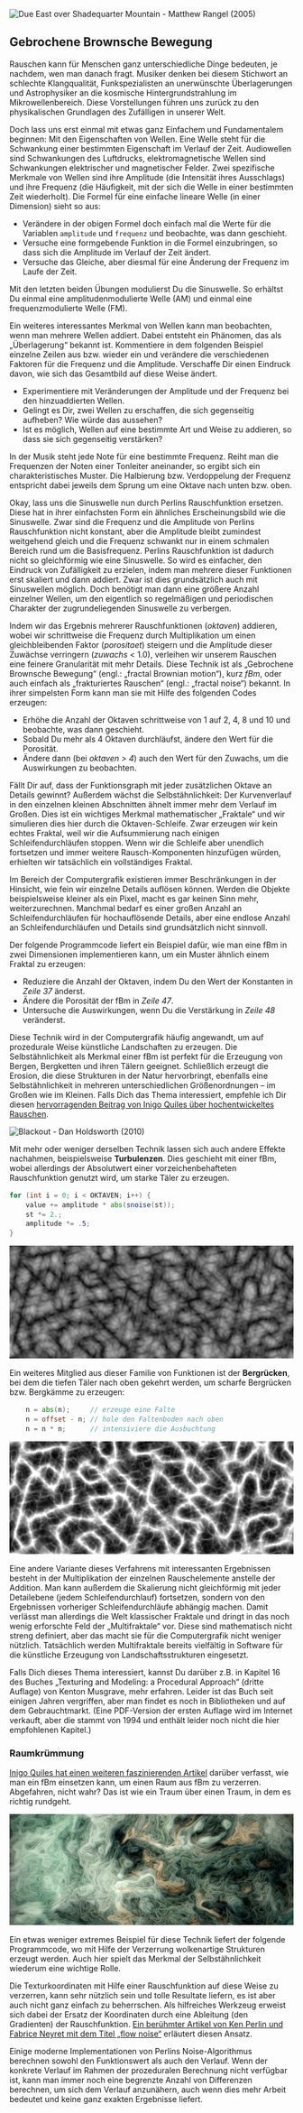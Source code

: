 ![Due East over Shadequarter Mountain - Matthew Rangel (2005) ](rangel.jpg)

## Gebrochene Brownsche Bewegung

Rauschen kann für Menschen ganz unterschiedliche Dinge bedeuten, je nachdem, wen man danach fragt. Musiker denken bei diesem Stichwort an schlechte Klangqualität, Funkspezialisten an unerwünschte Überlagerungen und Astrophysiker an die kosmische Hintergrundstrahlung im Mikrowellenbereich. Diese Vorstellungen führen uns zurück zu den physikalischen Grundlagen des Zufälligen in unserer Welt.

Doch lass uns erst einmal mit etwas ganz Einfachem und Fundamentalem beginnen: Mit den Eigenschaften von Wellen. Eine Welle steht für die Schwankung einer bestimmten Eigenschaft im Verlauf der Zeit. Audiowellen sind Schwankungen des Luftdrucks, elektromagnetische Wellen sind Schwankungen elektrischer und magnetischer Felder. Zwei spezifische Merkmale von Wellen sind ihre Amplitude (die Intensität ihres Ausschlags) und ihre Frequenz (die Häufigkeit, mit der sich die Welle in einer bestimmten Zeit wiederholt). Die Formel für eine einfache lineare Welle (in einer Dimension) sieht so aus:

<div class="simpleFunction" data="
float amplitude = 1.;
float frequenz = 1.;
y = amplitude * sin(x * frequenz);
"></div>

* Verändere in der obigen Formel doch einfach mal die Werte für die Variablen ```amplitude``` und ```frequenz``` und beobachte, was dann geschieht.
* Versuche eine formgebende Funktion in die Formel einzubringen, so dass sich die Amplitude im Verlauf der Zeit ändert.
* Versuche das Gleiche, aber diesmal für eine Änderung der Frequenz im Laufe der Zeit.

Mit den letzten beiden Übungen modulierst Du die Sinuswelle. So erhältst Du einmal eine amplitudenmodulierte Welle (AM) und einmal eine frequenzmodulierte Welle (FM).

Ein weiteres interessantes Merkmal von Wellen kann man beobachten, wenn man mehrere Wellen addiert. Dabei entsteht ein Phänomen, das als „Überlagerung“ bekannt ist. Kommentiere in dem folgenden Beispiel einzelne Zeilen aus bzw. wieder ein und verändere die verschiedenen Faktoren für die Frequenz und die Amplitude. Verschaffe Dir einen Eindruck davon, wie sich das Gesamtbild auf diese Weise ändert.

<div class="simpleFunction" data="
float amplitude = 1.;
float frequenz = 1.;
y = sin(x * frequenz);
float t = 0.01*(-u_time*130.0);
y += sin(x*frequenz*2.1 + t)*4.5;
y += sin(x*frequenz*1.72 + t*1.121)*4.0;
y += sin(x*frequenz*2.221 + t*0.437)*5.0;
y += sin(x*frequenz*3.1122+ t*4.269)*2.5;
y *= amplitude*0.06;
"></div>

* Experimentiere mit Veränderungen der Amplitude und der Frequenz bei den hinzuaddierten Wellen.
* Gelingt es Dir, zwei Wellen zu erschaffen, die sich gegenseitig aufheben? Wie würde das aussehen?
* Ist es möglich, Wellen auf eine bestimmte Art und Weise zu addieren, so dass sie sich gegenseitig verstärken?

In der Musik steht jede Note für eine bestimmte Frequenz. Reiht man die Frequenzen der Noten einer Tonleiter aneinander, so ergibt sich ein charakteristisches Muster. Die Halbierung bzw. Verdoppelung der Frequenz entspricht dabei jeweils dem Sprung um eine Oktave nach unten bzw. oben.

Okay, lass uns die Sinuswelle nun durch Perlins Rauschfunktion ersetzen. Diese hat in ihrer einfachsten Form ein ähnliches Erscheinungsbild wie die Sinuswelle. Zwar sind die Frequenz und die Amplitude von Perlins Rauschfunktion nicht konstant, aber die Amplitude bleibt zumindest weitgehend gleich und die Frequenz schwankt nur in einem schmalen Bereich rund um die Basisfrequenz. Perlins Rauschfunktion ist dadurch nicht so gleichförmig wie eine Sinuswelle. So wird es einfacher, den Eindruck von Zufälligkeit zu erzielen, indem man mehrere dieser Funktionen erst skaliert und dann addiert. Zwar ist dies grundsätzlich auch mit Sinuswellen möglich. Doch benötigt man dann eine größere Anzahl einzelner Wellen, um den eigentlich so regelmäßigen und periodischen Charakter der zugrundeliegenden Sinuswelle zu verbergen.

Indem wir das Ergebnis mehrerer Rauschfunktionen (*oktaven*) addieren, wobei wir schrittweise die Frequenz durch Multiplikation um einen gleichbleibenden Faktor (*porositaet*) steigern und die Amplitude dieser Zuwächse verringern (*zuwachs* < 1.0), verleihen wir unserem Rauschen eine feinere Granularität mit mehr Details. Diese Technik ist als „Gebrochene Brownsche Bewegung“ (engl.: „fractal Brownian motion“), kurz *fBm*, oder auch einfach als „frakturiertes Rauschen“ (engl.: „fractal noise“) bekannt. In ihrer simpelsten Form kann man sie mit Hilfe des folgenden Codes erzeugen:

<div class="simpleFunction" data="// Properties
const int oktaven = 1;
float porositaet = 2.0;
float zuwachs = 0.5;
//
// Startwerte
float amplitude = 0.5;
float frequenz = 1.;
//
// die Oktaven durchlaufen
for (int i = 0; i < oktaven; i++) {
&#9;y += amplitude * noise(frequenz*x);
&#9;frequenz *= porositaet;
&#9;amplitude *= zuwachs;
}"></div>

* Erhöhe die Anzahl der Oktaven schrittweise von 1 auf 2, 4, 8 und 10 und beobachte, was dann geschieht.
* Sobald Du mehr als 4 Oktaven durchläufst, ändere den Wert für die Porosität.
* Ändere dann (bei *oktaven > 4*) auch den Wert für den Zuwachs, um die Auswirkungen zu beobachten.

Fällt Dir auf, dass der Funktionsgraph mit jeder zusätzlichen Oktave an Details gewinnt? Außerdem wächst die Selbstähnlichkeit: Der Kurvenverlauf in den einzelnen kleinen Abschnitten ähnelt immer mehr dem Verlauf im Großen. Dies ist ein wichtiges Merkmal mathematischer „Fraktale“ und wir simulieren dies hier durch die Oktaven-Schleife. Zwar erzeugen wir kein echtes Fraktal, weil wir die Aufsummierung nach einigen Schleifendurchläufen stoppen. Wenn wir die Schleife aber unendlich fortsetzen und immer weitere Rausch-Komponenten hinzufügen würden, erhielten wir tatsächlich ein vollständiges Fraktal.

Im Bereich der Computergrafik existieren immer Beschränkungen in der Hinsicht, wie fein wir einzelne Details auflösen können. Werden die Objekte beispielsweise kleiner als ein Pixel, macht es gar keinen Sinn mehr, weiterzurechnen. Manchmal bedarf es einer großen Anzahl an Schleifendurchläufen für hochauflösende Details, aber eine endlose Anzahl an Schleifendurchläufen und Details sind grundsätzlich nicht sinnvoll.

Der folgende Programmcode liefert ein Beispiel dafür, wie man eine fBm in zwei Dimensionen implementieren kann, um ein Muster ähnlich einem Fraktal zu erzeugen:

<div class='codeAndCanvas' data='2d-fbm.frag'></div>

* Reduziere die Anzahl der Oktaven, indem Du den Wert der Konstanten in *Zeile 37* änderst.
* Ändere die Porosität der fBm in *Zeile 47*.
* Untersuche die Auswirkungen, wenn Du die Verstärkung in *Zeile 48* veränderst.

Diese Technik wird in der Computergrafik häufig angewandt, um auf prozedurale Weise künstliche Landschaften zu erzeugen. Die Selbstähnlichkeit als Merkmal einer fBm ist perfekt für die Erzeugung von Bergen, Bergketten und ihren Tälern geeignet. Schließlich erzeugt die Erosion, die diese Strukturen in der Natur hervorbringt, ebenfalls eine Selbstähnlichkeit in mehreren unterschiedlichen Größenordnungen – im Großen wie im Kleinen. Falls Dich das Thema interessiert, empfehle ich Dir diesen [hervorragenden Beitrag von Inigo Quiles über hochentwickeltes Rauschen](http://www.iquilezles.org/www/articles/morenoise/morenoise.htm).

![Blackout - Dan Holdsworth (2010)](holdsworth.jpg)

Mit mehr oder weniger derselben Technik lassen sich auch andere Effekte nachahmen, beispielsweise **Turbulenzen**. Dies geschieht mit einer fBm, wobei allerdings der Absolutwert einer vorzeichenbehafteten Rauschfunktion genutzt wird, um starke Täler zu erzeugen.

```glsl
for (int i = 0; i < OKTAVEN; i++) {
    value += amplitude * abs(snoise(st));
    st *= 2.;
    amplitude *= .5;
}
```

<a href="../edit.php#13/turbulence.frag"><img src="turbulence-long.png"  width="520px" height="200px"></img></a>

Ein weiteres Mitglied aus dieser Familie von Funktionen ist der **Bergrücken**, bei dem die tiefen Täler nach oben gekehrt werden, um scharfe Bergrücken bzw. Bergkämme zu erzeugen:

```glsl
    n = abs(n);     // erzeuge eine Falte
    n = offset - n; // hole den Faltenboden nach oben
    n = n * n;      // intensiviere die Ausbuchtung
```

<a href="../edit.php#13/ridge.frag"><img src="ridge-long.png"  width="520px" height="200px"></img></a>

Eine andere Variante dieses Verfahrens mit interessanten Ergebnissen besteht in der Multiplikation der einzelnen Rauschelemente anstelle der Addition. Man kann außerdem die Skalierung nicht gleichförmig mit jeder Detailebene (jedem Schleifendurchlauf) fortsetzen, sondern von den Ergebnissen vorheriger Schleifendurchläufe abhängig machen. Damit verlässt man allerdings die Welt klassischer Fraktale und dringt in das noch wenig erforschte Feld der „Multifraktale“ vor. Diese sind mathematisch nicht streng definiert, aber das macht sie für die Computergrafik nicht weniger nützlich. Tatsächlich werden Multifraktale bereits vielfältig in Software für die künstliche Erzeugung von Landschaftsstrukturen eingesetzt.

Falls Dich dieses Thema interessiert, kannst Du darüber z.B. in Kapitel 16 des Buches „Texturing and Modeling: a Procedural Approach“ (dritte Auflage) von Kenton Musgrave, mehr erfahren. Leider ist das Buch seit einigen Jahren vergriffen, aber man findet es noch in Bibliotheken und auf dem Gebrauchtmarkt. (Eine PDF-Version der ersten Auflage wird im Internet verkauft, aber die stammt von 1994 und enthält leider noch nicht die hier empfohlenen Kapitel.)

### Raumkrümmung

[Inigo Quiles hat einen weiteren faszinierenden Artikel](http://www.iquilezles.org/www/articles/warp/warp.htm) darüber verfasst, wie man ein fBm einsetzen kann, um einen Raum aus fBm zu verzerren. Abgefahren, nicht wahr? Das ist wie ein Traum über einen Traum, in dem es richtig rundgeht.

![ f(p) = fbm( p + fbm( p + fbm( p ) ) ) - Inigo Quiles (2002)](quiles.jpg)

Ein etwas weniger extremes Beispiel für diese Technik liefert der folgende Programmcode, wo mit Hilfe der Verzerrung wolkenartige Strukturen erzeugt werden. Auch hier spielt das Merkmal der Selbstähnlichkeit wiederum eine wichtige Rolle.

<div class='codeAndCanvas' data='clouds.frag'></div>

Die Texturkoordinaten mit Hilfe einer Rauschfunktion auf diese Weise zu verzerren, kann sehr nützlich sein und tolle Resultate liefern, es ist aber auch nicht ganz einfach zu beherrschen. Als hilfreiches Werkzeug erweist sich dabei der Ersatz der Koordinaten durch eine Ableitung (den Gradienten) der Rauschfunktion. [Ein berühmter Artikel von Ken Perlin und Fabrice Neyret mit dem Titel „flow noise“](http://evasion.imag.fr/Publications/2001/PN01/) erläutert diesen Ansatz.

Einige moderne Implementationen von Perlins Noise-Algorithmus berechnen sowohl den Funktionswert als auch den Verlauf. Wenn der konkrete Verlauf im Rahmen der prozeduralen Berechnung nicht verfügbar ist, kann man immer noch eine begrenzte Anzahl von Differenzen berechnen, um sich dem Verlauf anzunähern, auch wenn dies mehr Arbeit bedeutet und keine ganz exakten Ergebnisse liefert.
